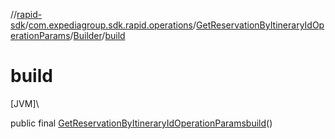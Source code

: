 //[rapid-sdk](../../../../index.md)/[com.expediagroup.sdk.rapid.operations](../../index.md)/[GetReservationByItineraryIdOperationParams](../index.md)/[Builder](index.md)/[build](build.md)

# build

[JVM]\

public final [GetReservationByItineraryIdOperationParams](../index.md)[build](build.md)()
